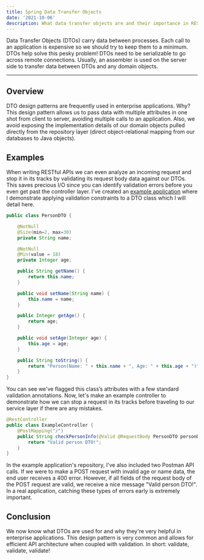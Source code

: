 ```yaml
---
title: Spring Data Transfer Objects
date: '2021-10-06'
description: What data transfer objects are and their importance in REST calls.
---
```


Data Transfer Objects (DTOs) carry data between processes. Each call to an application is expensive so we should try to keep them to a minimum. DTOs help solve this pesky problem! DTOs need to be serializable to go across remote connections. Usually, an assembler is used on the server side to transfer data between DTOs and any domain objects.

---

## Overview

DTO design patterns are frequently used in enterprise applications. Why? This design pattern allows us to pass data with multiple attributes in one shot from client to server, avoiding multiple calls to an application. Also, we avoid exposing the implementation details of our domain objects pulled directly from the repository layer (direct object-relational mapping from our databases to Java objects).

## Examples

When writing RESTful APIs we can even analyze an incoming request and stop it in its tracks by validating its request body data against our DTOs. This saves precious I/O since you can identify validation errors before you even get past the controller layer. I've created an [example application](https://github.com/maxdemaio/demos/tree/main/dtoExample) where I demonstrate applying validation constraints to a DTO class which I will detail here.

```java
public class PersonDTO {

	@NotNull
	@Size(min=2, max=30)
	private String name;

	@NotNull
	@Min(value = 18)
	private Integer age;

	public String getName() {
		return this.name;
	}

	public void setName(String name) {
		this.name = name;
	}

	public Integer getAge() {
		return age;
	}

	public void setAge(Integer age) {
		this.age = age;
	}

	public String toString() {
		return "Person(Name: " + this.name + ", Age: " + this.age + ")";
	}
}
```

You can see we've flagged this class’s attributes with a few standard validation annotations. Now, let's make an example controller to demonstrate how we can stop a request in its tracks before traveling to our service layer if there are any mistakes.

```java
@RestController
public class ExampleController {
	@PostMapping("/")
	public String checkPersonInfo(@Valid @RequestBody PersonDTO personDTO) {
		return "Valid person DTO!";
	}
}
```

In the example application's repository, I've also included two Postman API calls. If we were to make a POST request with invalid age or name data, the end user receives a 400 error. However, if all fields of the request body of the POST request are valid, we receive a nice message "Valid person DTO!". In a real application, catching these types of errors early is extremely important.

## Conclusion

We now know what DTOs are used for and why they're very helpful in enterprise applications. This design pattern is very common and allows for efficient API architecture when coupled with validation. In short: validate, validate, validate!
